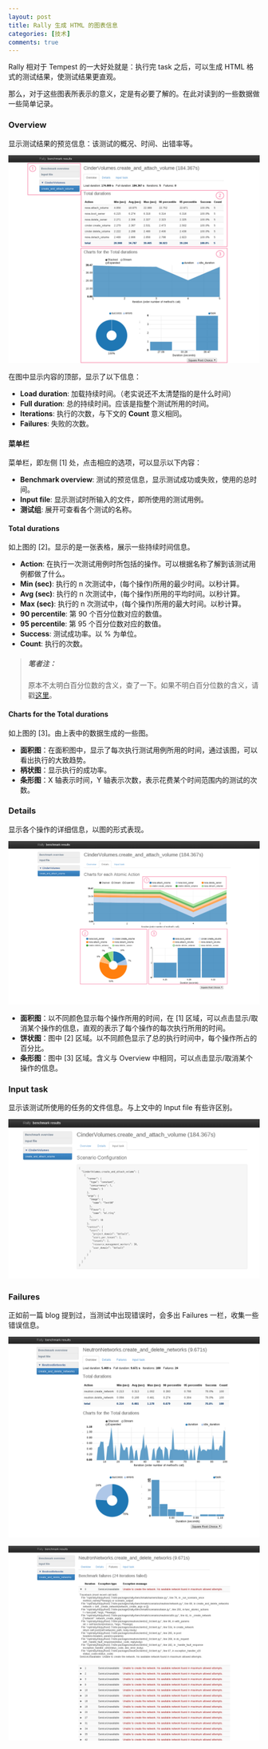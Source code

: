 ```yaml
---
layout: post
title: Rally 生成 HTML 的图表信息
categories: [技术]
comments: true
---
```


Rally 相对于 Tempest 的一大好处就是：执行完 task 之后，可以生成 HTML 格式的测试结果，使测试结果更直观。

那么，对于这些图表所表示的意义，定是有必要了解的。在此对读到的一些数据做一些简单记录。

<!--more-->

### Overview

显示测试结果的预览信息：该测试的概况、时间、出错率等。

![Rally - Overview](/img/rally_overview.png)

在图中显示内容的顶部，显示了以下信息：

* **Load duration**: 加载持续时间。（老实说还不太清楚指的是什么时间）
* **Full duration**: 总的持续时间。应该是指整个测试所用的时间。
* **Iterations**: 执行的次数，与下文的 **Count** 意义相同。
* **Failures**: 失败的次数。

#### 菜单栏

菜单栏，即左侧 [1] 处，点击相应的选项，可以显示以下内容：

* **Benchmark overview**: 测试的预览信息，显示测试成功或失败，使用的总时间。
* **Input file**: 显示测试时所输入的文件，即所使用的测试用例。
* **测试组**: 展开可查看各个测试的名称。

#### Total durations

如上图的 [2]。显示的是一张表格，展示一些持续时间信息。

* **Action**: 在执行一次测试用例时所包括的操作。可以根据名称了解到该测试用例都做了什么。
* **Min (sec)**: 执行的 n 次测试中，(每个操作)所用的最少时间。以秒计算。
* **Avg (sec)**: 执行的 n 次测试中，(每个操作)所用的平均时间。以秒计算。
* **Max (sec)**: 执行的 n 次测试中，(每个操作)所用的最大时间。以秒计算。
* **90 percentile**: 第 90 个百分位数对应的数值。
* **95 percentile**: 第 95 个百分位数对应的数值。
* **Success**: 测试成功率。以 % 为单位。
* **Count**: 执行的次数。

> ##### 笔者注：
> 原本不太明白百分位数的含义，查了一下。如果不明白百分位数的含义，请戳[这里](http://zh.wikipedia.org/zh/%E7%99%BE%E5%88%86%E4%BD%8D%E6%95%B0)。

#### Charts for the Total durations

如上图的 [3]。由上表中的数据生成的一些图。

* **面积图**：在面积图中，显示了每次执行测试用例所用的时间，通过该图，可以看出执行的大致趋势。
* **柄状图**：显示执行的成功率。
* **条形图**：X 轴表示时间，Y 轴表示次数，表示花费某个时间范围内的测试的次数。

### Details

显示各个操作的详细信息，以图的形式表现。

![Rally - Details](/img/rally_details.png)

* **面积图**：以不同颜色显示每个操作所用的时间，在 [1] 区域，可以点击显示/取消某个操作的信息，直观的表示了每个操作的每次执行所用的时间。
* **饼状图**：图中 [2] 区域。以不同颜色显示了总的执行时间中，每个操作所占的百分比。
* **条形图**：图中 [3] 区域。含义与 Overview 中相同，可以点击显示/取消某个操作的信息。

### Input task

显示该测试所使用的任务的文件信息。与上文中的 Input file 有些许区别。

![Rally - Input task](/img/rally_inputtask.png)

### Failures

正如前一篇 blog 提到过，当测试中出现错误时，会多出 Failures 一栏，收集一些错误信息。

![Rally with failures - Overview](/img/rally_failure_overview.png)

![Rally - Failures](/img/rally_failures.png)

